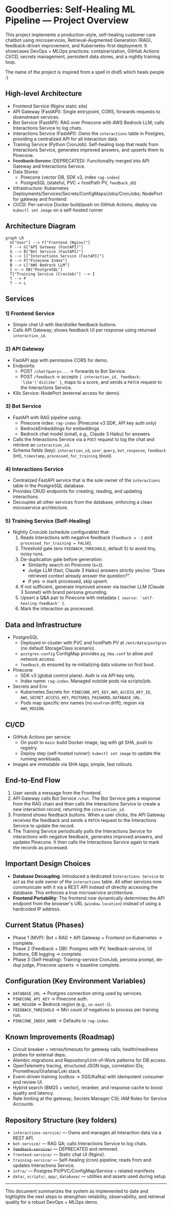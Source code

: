 # Goodberries: Self-Healing ML Pipeline — Project Overview

This project implements a production-style, self-healing customer care chatbot using microservices, Retrieval-Augmented Generation (RAG), feedback-driven improvement, and Kubernetes-first deployment. It showcases DevOps + MLOps practices: containerization, GitHub Actions CI/CD, secrets management, persistent data stores, and a nightly training loop.

The name of the project is inspired from a spell in dnd5 which heals people :)

## High-level Architecture
- Frontend Service (Nginx static site)
- API Gateway (FastAPI): Single entrypoint, CORS, forwards requests to downstream services.
- Bot Service (FastAPI): RAG over Pinecone with AWS Bedrock LLM; calls Interactions Service to log chats.
- Interactions Service (FastAPI): Owns the `interactions` table in Postgres, providing a centralized API for all interaction data.
- Training Service (Python CronJob): Self-healing loop that reads from Interactions Service, generates improved answers, and upserts them to Pinecone.
- ~~Feedback Service~~ (DEPRECATED): Functionality merged into API Gateway and Interactions Service.
- Data Stores:
  - Pinecone (vector DB, SDK v3, index `rag-index`)
  - PostgreSQL (stateful, PVC + hostPath PV, `feedback_db`)
- Infrastructure: Kubernetes Deployments/Services/Secrets/ConfigMaps/Jobs/CronJobs; NodePort for gateway and frontend
- CI/CD: Per-service Docker build/push on GitHub Actions; deploy via `kubectl set image` on a self-hosted runner

## Architecture Diagram
```mermaid
graph LR
  U["User"] --> F["Frontend (Nginx)"]
  F --> G["API Gateway (FastAPI)"]
  G --> B["Bot Service (FastAPI)"]
  G --> I["Interactions Service (FastAPI)"]
  B --> P["Pinecone Index"]
  B --> L["AWS Bedrock LLM"]
  I <--> DB["PostgreSQL"]
  T["Training Service (CronJob)"] --> I
  T --> P
  T --> L
```

## Services

### 1) Frontend Service
- Simple chat UI with like/dislike feedback buttons.
- Calls API Gateway; shows feedback UI per response using returned `interaction_id`.

### 2) API Gateway
- FastAPI app with permissive CORS for demo.
- Endpoints:
  - POST `/chat?query=...` → forwards to Bot Service.
  - POST `/feedback` → accepts `{ interaction_id, feedback: 'like'|'dislike' }`, maps to a score, and sends a `PATCH` request to the Interactions Service.
- K8s Service: NodePort (external access for demo).

### 3) Bot Service
- FastAPI with RAG pipeline using:
  - Pinecone index: `rag-index` (Pinecone v3 SDK, API key auth only)
  - BedrockEmbeddings for embeddings
  - Bedrock chat model (small, e.g., Claude 3 Haiku) for answers
- Calls the Interactions Service via a `POST` request to log the chat and retrieve an `interaction_id`.
- Schema fields (key): `interaction_id`, `user_query`, `bot_response`, `feedback` (int), `timestamp`, `processed_for_training` (bool).

### 4) Interactions Service
- Centralized FastAPI service that is the sole owner of the `interactions` table in the PostgreSQL database.
- Provides CRUD endpoints for creating, reading, and updating interactions.
- Decouples all other services from the database, enforcing a clean microservice architecture.

### 5) Training Service (Self-Healing)
- Nightly CronJob (schedule configurable) that:
  1) Reads interactions with negative feedback (`feedback = -1` and `processed_for_training = FALSE`).
  2) Threshold gate (env `FEEDBACK_THRESHOLD`, default 5) to avoid tiny, noisy runs.
  3) De-duplication gate before generation:
     - Similarity search on Pinecone (`k=3`).
     - Judge LLM (fast, Claude 3 Haiku) answers strictly yes/no: "Does retrieved context already answer the question?".
     - If yes → mark processed, skip upsert.
  4) If not sufficient, generate improved answer via teacher LLM (Claude 3 Sonnet) with brand persona grounding.
  5) Upsert a Q&A pair to Pinecone with metadata `{ source: 'self-healing-feedback' }`.
  6) Mark the interaction as processed.

## Data and Infrastructure
- PostgreSQL
  - Deployed in-cluster with PVC and hostPath PV at `/mnt/data/postgres` (no default StorageClass scenario).
  - `postgres-config` ConfigMap provides `pg_hba.conf` to allow pod network access.
  - `feedback_db` ensured by re-initializing data volume on first boot.
- Pinecone
  - SDK v3 (global control plane). Auth is via API key only.
  - Index name: `rag-index`. Managed outside pods via scripts/job.
- Secrets and Env
  - Kubernetes Secrets for: `PINECONE_API_KEY`, `AWS_ACCESS_KEY_ID`, `AWS_SECRET_ACCESS_KEY`, `POSTGRES_PASSWORD`, `DATABASE_URL`.
  - Pods map specific env names (no `envFrom` drift); region via `AWS_REGION`.

## CI/CD
- GitHub Actions per service:
  - On push to `main`: build Docker image, tag with git SHA, push to registry.
  - Deploy step (self-hosted runner): `kubectl set image` to update the running workloads.
- Images are immutable via SHA tags; simple, fast rollouts.

## End-to-End Flow
1) User sends a message from the Frontend.
2) API Gateway calls Bot Service `/chat`. The Bot Service gets a response from the RAG chain and then calls the Interactions Service to create a new interaction record, returning the `interaction_id`.
3) Frontend shows feedback buttons. When a user clicks, the API Gateway receives the feedback and sends a `PATCH` request to the Interactions Service to update the record.
4) The Training Service periodically polls the Interactions Service for interactions with negative feedback, generates improved answers, and updates Pinecone. It then calls the Interactions Service again to mark the records as processed.

## Important Design Choices
- **Database Decoupling**: Introduced a dedicated `Interactions Service` to act as the sole owner of the `interactions` table. All other services now communicate with it via a REST API instead of directly accessing the database. This enforces a true microservice architecture.
- **Frontend Portability**: The frontend now dynamically determines the API endpoint from the browser's URL (`window.location`) instead of using a hardcoded IP address.

## Current Status (Phases)
- Phase 1 (MVP): Bot + RAG + API Gateway + Frontend on Kubernetes → complete.
- Phase 2 (Feedback + DB): Postgres with PV, feedback-service, UI buttons, DB logging → complete.
- Phase 3 (Self-Healing): Training-service CronJob, persona prompt, de-dup judge, Pinecone upserts → baseline complete.

## Configuration (Key Environment Variables)
- `DATABASE_URL` → Postgres connection string used by services.
- `PINECONE_API_KEY` → Pinecone auth.
- `AWS_REGION` → Bedrock region (e.g., `us-east-1`).
- `FEEDBACK_THRESHOLD` → Min count of negatives to process per training run.
- `PINECONE_INDEX_NAME` → Defaults to `rag-index`.

## Known Improvements (Roadmap)
- Circuit breaker + retries/timeouts for gateway calls; health/readiness probes for external deps.
- Alembic migrations and Repository/Unit-of-Work patterns for DB access.
- OpenTelemetry tracing, structured JSON logs, correlation IDs; Prometheus/Grafana/Loki stack.
- Event-driven training (outbox → SQS/Kafka) with idempotent consumer and review UI.
- Hybrid search (BM25 + vector), reranker, and response cache to boost quality and latency.
- Rate limiting at the gateway; Secrets Manager CSI; IAM Roles for Service Accounts.

## Repository Structure (key folders)
- `interactions-service/` — Owns and manages all interaction data via a REST API.
- `bot-service/` — RAG QA; calls Interactions Service to log chats.
- ~~`feedback-service/`~~ — DEPRECATED and removed.
- `frontend-service/` — Static chat UI (Nginx).
- `training-service/` — Self-healing (cron) pipeline; reads from and updates Interactions Service.
- `infra/` — Postgres PV/PVC/ConfigMap/Service + related manifests
- `data/`, `scripts/`, `app/`, `database/` — utilities and assets used during setup

---
This document summarizes the system as implemented to date and highlights the next steps to strengthen reliability, observability, and retrieval quality for a robust DevOps + MLOps demo.
